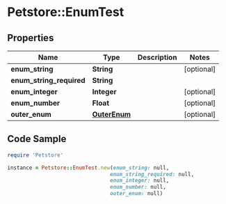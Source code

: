 # Petstore::EnumTest

## Properties
Name | Type | Description | Notes
------------ | ------------- | ------------- | -------------
**enum_string** | **String** |  | [optional] 
**enum_string_required** | **String** |  | 
**enum_integer** | **Integer** |  | [optional] 
**enum_number** | **Float** |  | [optional] 
**outer_enum** | [**OuterEnum**](OuterEnum.md) |  | [optional] 

## Code Sample

```ruby
require 'Petstore'

instance = Petstore::EnumTest.new(enum_string: null,
                                 enum_string_required: null,
                                 enum_integer: null,
                                 enum_number: null,
                                 outer_enum: null)
```


